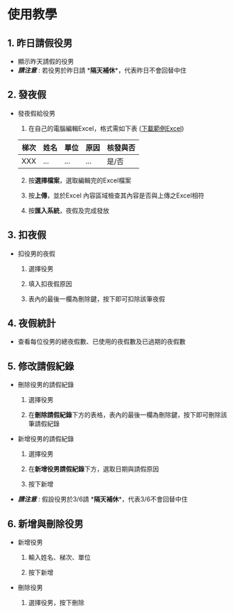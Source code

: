 # 使用教學

## 1. 昨日請假役男

* 顯示昨天請假的役男
* ***請注意*** : 若役男於昨日請 ***隔天補休**\*，代表昨日不會回替中住

## 2. 發夜假

* 發夜假給役男

  1. 在自己的電腦編輯Excel，格式需如下表 ([下載範例Excel](https://drive.google.com/uc?export=download&id=10meLJgXgY4QyGuxc6pXEay2gNare89bF))

  | 梯次 | 姓名 | 單位 | 原因 | 核發與否 |
  | ---- | ---- | ---- | ---- | -------- |
  | XXX  | ...  | ...  | ...  | 是/否    |

  2. 按**選擇檔案**，選取編輯完的Excel檔案

  3. 按**上傳**，並於Excel 內容區域檢查其內容是否與上傳之Excel相符

  4. 按**匯入系統**，夜假及完成發放

## 3. 扣夜假

* 扣役男的夜假

  1. 選擇役男

  2. 填入扣夜假原因

  3. 表內的最後一欄為刪除鍵，按下即可扣除該筆夜假

## 4. 夜假統計


* 查看每位役男的總夜假數、已使用的夜假數及已過期的夜假數

## 5. 修改請假紀錄


* 刪除役男的請假紀錄

  1. 選擇役男

  2. 在**刪除請假紀錄**下方的表格，表內的最後一欄為刪除鍵，按下即可刪除該筆請假紀錄

* 新增役男的請假紀錄

  1. 選擇役男

  2. 在**新增役男請假紀錄**下方，選取日期與請假原因

  3. 按下新增

* ***請注意*** : 假設役男於3/6請 ***隔天補休**\*，代表3/6不會回替中住

## 6. 新增與刪除役男

*  新增役男

   1. 輸入姓名、梯次、單位

   2. 按下新增

*  刪除役男

   1. 選擇役男，按下刪除